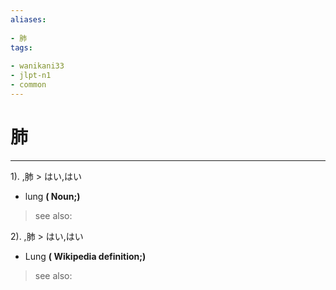 ```yaml
---
aliases:
    
- 肺
tags:
    
- wanikani33
- jlpt-n1
- common
---
```


# 肺
---
1).
,肺 > はい,はい

- lung
**( Noun;)**
> see also: 
            
2).
,肺 > はい,はい

- Lung
**( Wikipedia definition;)**
> see also: 
            